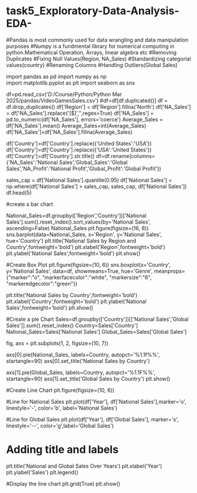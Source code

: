 # task5_Exploratory-Data-Analysis-EDA-

#Pandas is most commonly used for data wrangling and data manipulation purposes 
#Numpy is a fundmental library for numerical computing in python.Mathematical Operation, Arrays, linear algebra etc
#Removing Duplicates 
#Fixing Null Values(Region, NA_Sales)
#Standardizing categorial values(country)
#Renaming Columns
#Handling Outliers(Global Sales)  

import pandas as pd
import numpy as np  
import matplotlib.pyplot as plt
import seaborn as sns


df=pd.read_csv('D:/Course/Python/Python Mar 2025/pandas/VideoGamesSales.csv')
#df=df[df.duplicated()]
df = df.drop_duplicates()
df['Region'] = df['Region'].fillna('North')
df['NA_Sales'] = df['NA_Sales'].replace('[$]','',regex=True)
df['NA_Sales'] = pd.to_numeric(df['NA_Sales'], errors='coerce')
Average_Sales = df['NA_Sales'].mean()
Average_Sales=int(Average_Sales)
df['NA_Sales']=df['NA_Sales'].fillna(Average_Sales)


df['Country']=df['Country'].replace({'United States':'USA'})
df['Country']=df['Country'].replace({'USA':'United States'})
df['Country']=df['Country'].str.title()
df=df.rename(columns={'NA_Sales':'National Sales','Global_Sales':'Global Sales','NA_Profit':'National Profit','Global_Profit':'Global Profit'})

sales_cap = df['National Sales'].quantile(0.95)
df['National Sales'] = np.where(df['National Sales'] > sales_cap, sales_cap, df['National Sales'])
df.head(5)


#create a bar chart 

National_Sales=df.groupby(['Region','Country'])['National Sales'].sum().reset_index().sort_values(by='National Sales', ascending=False)
National_Sales
plt.figure(figsize=(16, 8))
sns.barplot(data=National_Sales, x='Region', y='National Sales', hue='Country')
plt.title('National Sales by Region and Country',fontweight='bold')
plt.xlabel('Region',fontweight='bold')
plt.ylabel('National Sales',fontweight='bold')
plt.show() 

#Create Box Plot
plt.figure(figsize=(10, 6))
sns.boxplot(x='Country', y='National Sales', data=df, showmeans=True, hue='Genre', meanprops={"marker":"o",
                                                                                              "markerfacecolor":"white",
                                                                                              "markersize":"6",
                                                                                              "markeredgecolor":"green"})

plt.title('National Sales by Country',fontweight='bold')
plt.xlabel('Country',fontweight='bold')
plt.ylabel('National Sales',fontweight='bold')
plt.show() 

#Create a pie Chart 
Sales=df.groupby(['Country'])[['National Sales','Global Sales']].sum().reset_index()
Country=Sales['Country']
National_Sales=Sales['National Sales']
Global_Sales=Sales['Global Sales']


fig, axs = plt.subplots(1, 2, figsize=(10, 7))

axs[0].pie(National_Sales, labels=Country, autopct='%1.1f%%', startangle=90)
axs[0].set_title('National Sales by Country')

axs[1].pie(Global_Sales, labels=Country, autopct='%1.1F%%', startangle=90)
axs[1].set_title('Global Sales by Country')
plt.show()



#Create Line Chart
plt.figure(figsize=(10, 6))

#Line for National Sales
plt.plot(df['Year'], df['National Sales'],marker='o', linestyle='-', color='b', label='National Sales')

#Line for Global Sales
plt.plot(df['Year'], df['Global Sales'], marker='s', linestyle='--', color='g',label='Global Sales')

# Adding title and labels 
plt.title('National and Global Sales Over Years')
plt.xlabel('Year')
plt.ylabel('Sales')
plt.legend()

#Display the line chart
plt.grid(True)
plt.show()
           

